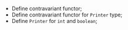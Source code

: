 - Define contravariant functor;
- Define contravariant functor for `Printer` type;
- Define `Printer` for `int` and `boolean`;